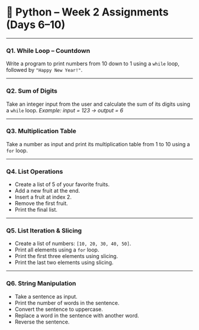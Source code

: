 # 🐍 Python – Week 2 Assignments (Days 6–10)

---

### **Q1. While Loop – Countdown**

Write a program to print numbers from 10 down to 1 using a `while` loop, followed by `"Happy New Year!"`.

---

### **Q2. Sum of Digits**

Take an integer input from the user and calculate the sum of its digits using a `while` loop.
*Example: input = 123 → output = 6*

---

### **Q3. Multiplication Table**

Take a number as input and print its multiplication table from 1 to 10 using a `for` loop.

---

### **Q4. List Operations**

* Create a list of 5 of your favorite fruits.
* Add a new fruit at the end.
* Insert a fruit at index 2.
* Remove the first fruit.
* Print the final list.

---

### **Q5. List Iteration & Slicing**

* Create a list of numbers: `[10, 20, 30, 40, 50]`.
* Print all elements using a `for` loop.
* Print the first three elements using slicing.
* Print the last two elements using slicing.

---

### **Q6. String Manipulation**

* Take a sentence as input.
* Print the number of words in the sentence.
* Convert the sentence to uppercase.
* Replace a word in the sentence with another word.
* Reverse the sentence.